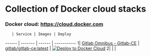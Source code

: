 # Collection of Docker cloud stacks

### Docker cloud: https://cloud.docker.com

       | Service | Images | Deploy
------ | ------- | ------ | -----------
1| [Gitlab Omnibus - Gitlab-CE](https://github.com/opt-systems/docker-cloud-stack-gitlab-omnibus) | [gitlab/gitlab-ce:latest](https://hub.docker.com/r/gitlab/gitlab-ce/) | [![Deploy to Docker Cloud](https://files.cloud.docker.com/images/deploy-to-dockercloud.svg)](https://cloud.docker.com/stack/deploy/?repo=https://github.com/opt-systems/docker-cloud-stack-gitlab-omnibus)
2| | |
